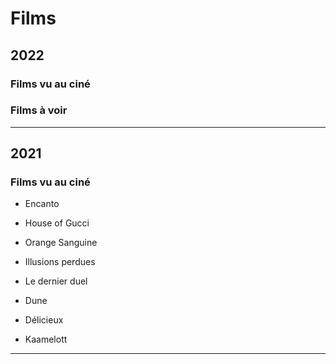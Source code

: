# Films

## 2022

### Films vu au ciné

### Films à voir


------------------------------------------

## 2021

### Films vu au ciné

* Encanto


* House of Gucci

* Orange Sanguine

* Illusions perdues

* Le dernier duel

* Dune

* Délicieux

* Kaamelott

----------------------------
